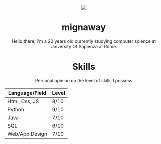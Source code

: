 <p align="center">
    <img src="https://user-images.githubusercontent.com/40722616/177396381-3c780981-1cb0-4cef-a29a-dd8ef4d7b5af.png">

<h1 align="center">mignaway</h1>

<p align="center">Hello there, i'm a 20 years old currently studying computer science at University Of Sapienza at Rome.</p>

<div align="center">
<h1 align="center">Skills</h1>

Personal opinion on the level of skills I possess

| Language/Field | Level |
| --- | --- |
| Html, Css, JS | 8/10 |
| Python | 9/10 |
| Java | 7/10 |
| SQL | 6/10 |
| Web/App Design | 7/10 |

</div>
